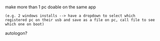 make more than 1 pc doable on the same app

	(e.g. 2 windows installs --> have a dropdown to select which registered pc on their usb and save as a file on pc, call file to see which one on boot)

autologon?

